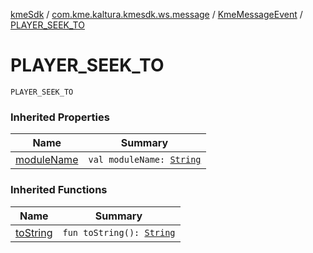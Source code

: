 [kmeSdk](../../index.md) / [com.kme.kaltura.kmesdk.ws.message](../index.md) / [KmeMessageEvent](index.md) / [PLAYER_SEEK_TO](./-p-l-a-y-e-r_-s-e-e-k_-t-o.md)

# PLAYER_SEEK_TO

`PLAYER_SEEK_TO`

### Inherited Properties

| Name | Summary |
|---|---|
| [moduleName](module-name.md) | `val moduleName: `[`String`](https://kotlinlang.org/api/latest/jvm/stdlib/kotlin/-string/index.html) |

### Inherited Functions

| Name | Summary |
|---|---|
| [toString](to-string.md) | `fun toString(): `[`String`](https://kotlinlang.org/api/latest/jvm/stdlib/kotlin/-string/index.html) |
